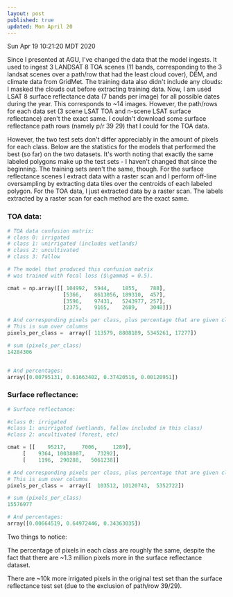 ```yaml
---
layout: post
published: true
updated: Mon April 20
---
```

Sun Apr 19 10:21:20 MDT 2020

Since I presented at AGU, I've changed the data that the model ingests.
It used to ingest 3 LANDSAT 8 TOA scenes (11 bands, corresponding to the 3 landsat scenes over a
path/row that had the least cloud cover), DEM, and climate data from GridMet. The training data
also didn't include any clouds: I masked the clouds out before extracting training data.
Now, I am used LSAT 8 surface reflectance data (7 bands per image) for all possible dates during
the year. This corresponds to ~14 images. However, the path/rows for each data set (3 scene LSAT TOA
and n-scene LSAT surface reflectance) aren't the exact same. I couldn't download some surface
reflectance path rows (namely p/r 39 29) that I could for the TOA data.

However, the two test sets don't differ appreciably in the amount of pixels for each class.
Below are the statistics for the models that performed the best (so far) on the two datasets.
It's worth noting that exactly the same labeled polygons make up the test sets - I haven't changed
that since the beginning. The training sets aren't the same, though. For the surface reflectance
scenes I extract data with a raster scan and I perform off-line oversampling by extracting data
tiles over the centroids of each labeled polygon. For the TOA data, I just extracted data by a
raster scan. The labels extracted by a raster scan for each method are the exact same.


### TOA data:

```python
# TOA data confusion matrix:
# class 0: irrigated
# class 1: unirrigated (includes wetlands)
# class 2: uncultivated
# class 3: fallow

# The model that produced this confusion matrix
# was trained with focal loss ($\gamma$ = 0.5).

cmat = np.array([[ 104992,	5944,	 1855, 	  788],
                  [5366,	8613056, 189310,  457],
                  [3596,	97431,	 5243977, 257],
                  [2375,	9165,	 2689,	  3048]])

# And corresponding pixels per class, plus percentage that are given class 
# This is sum over columns
pixels_per_class =  array([ 113579, 8808189, 5345261, 17277])

# sum (pixels_per_class)
14284306


# And percentages:
array([0.00795131, 0.61663402, 0.37420516, 0.00120951])
```

### Surface reflectance:
```python
# Surface reflectance:

#class 0: irrigated
#class 1: unirrigated (wetlands, fallow included in this class)
#class 2: uncultivated (forest, etc)

cmat = [[    95217,     7006,     1289],
	 [    9364, 10038087,    73292],
	 [    1196,  290288,   5061238]]

# And corresponding pixels per class, plus percentage that are given class
# This is sum over columns
pixels_per_class =  array([  103512, 10120743,  5352722])

# sum (pixels_per_class)
15576977

# And percentages:
array([0.00664519, 0.64972446, 0.34363035])

```

Two things to notice:

The percentage of pixels in each class are roughly the same, despite the fact that there 
are ~1.3 million pixels more in the surface reflectance dataset.

There are ~10k more irrigated pixels in the original test set than the surface reflectance test set
(due to the exclusion of path/row 39/29). 


